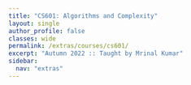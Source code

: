 ```yaml
---
title: "CS601: Algorithms and Complexity"
layout: single
author_profile: false
classes: wide
permalink: /extras/courses/cs601/
excerpt: "Autumn 2022 :: Taught by Mrinal Kumar"
sidebar:
  nav: "extras"
---
```


